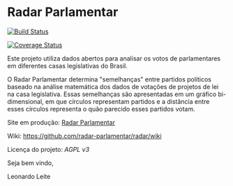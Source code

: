 Radar Parlamentar
==================

[![Build Status](https://travis-ci.org/radar-parlamentar/radar.svg?branch=master)](https://travis-ci.org/radar-parlamentar/radar)

[![Coverage Status](https://coveralls.io/repos/radar-parlamentar/radar/badge.svg?branch=master)](https://coveralls.io/r/radar-parlamentar/radar?branch=master)

Este projeto utiliza dados abertos para analisar os votos de parlamentares em diferentes casas legislativas do Brasil.

O Radar Parlamentar determina "semelhanças" entre partidos políticos baseado na análise matemática dos dados de votações de projetos de lei na casa legislativa. Essas semelhanças são apresentadas em um gráfico bi-dimensional, em que círculos representam partidos e a distância entre esses círculos representa o quão parecido esses partidos votam.

Site em produção: [Radar Parlamentar](http://radarparlamentar.polignu.org/ "Radar Parlamentar")

Wiki: https://github.com/radar-parlamentar/radar/wiki

Licença do projeto: *AGPL v3*

Seja bem vindo,

Leonardo Leite

